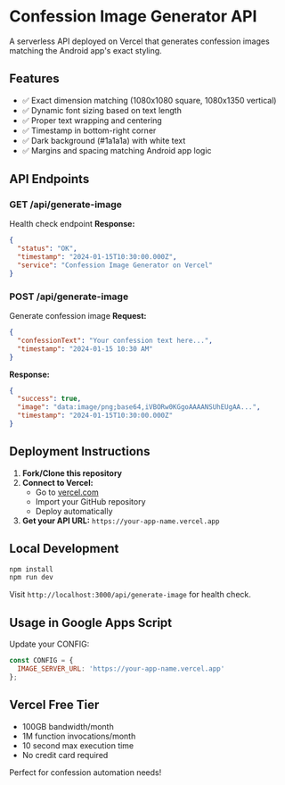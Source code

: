 # Confession Image Generator API

A serverless API deployed on Vercel that generates confession images matching the Android app's exact styling.

## Features
- ✅ Exact dimension matching (1080x1080 square, 1080x1350 vertical)
- ✅ Dynamic font sizing based on text length
- ✅ Proper text wrapping and centering
- ✅ Timestamp in bottom-right corner
- ✅ Dark background (#1a1a1a) with white text
- ✅ Margins and spacing matching Android app logic

## API Endpoints

### GET /api/generate-image
Health check endpoint
**Response:**
```json
{
  "status": "OK",
  "timestamp": "2024-01-15T10:30:00.000Z",
  "service": "Confession Image Generator on Vercel"
}
```

### POST /api/generate-image
Generate confession image
**Request:**
```json
{
  "confessionText": "Your confession text here...",
  "timestamp": "2024-01-15 10:30 AM"
}
```

**Response:**
```json
{
  "success": true,
  "image": "data:image/png;base64,iVBORw0KGgoAAAANSUhEUgAA...",
  "timestamp": "2024-01-15T10:30:00.000Z"
}
```

## Deployment Instructions

1. **Fork/Clone this repository**
2. **Connect to Vercel:**
   - Go to [vercel.com](https://vercel.com)
   - Import your GitHub repository
   - Deploy automatically
3. **Get your API URL:** `https://your-app-name.vercel.app`

## Local Development

```bash
npm install
npm run dev
```

Visit `http://localhost:3000/api/generate-image` for health check.

## Usage in Google Apps Script

Update your CONFIG:
```javascript
const CONFIG = {
  IMAGE_SERVER_URL: 'https://your-app-name.vercel.app'
};
```

## Vercel Free Tier
- 100GB bandwidth/month
- 1M function invocations/month
- 10 second max execution time
- No credit card required

Perfect for confession automation needs!
